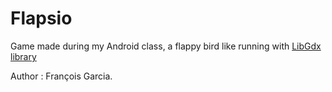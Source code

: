 # Flapsio
Game made during my Android class, a flappy bird like running with [LibGdx library](https://libgdx.badlogicgames.com/)

Author : François Garcia.

